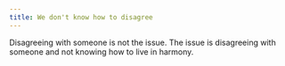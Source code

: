 ```yaml
---
title: We don't know how to disagree
---
```


Disagreeing with someone is not the issue. The issue is disagreeing with someone and not knowing how to live in harmony.
